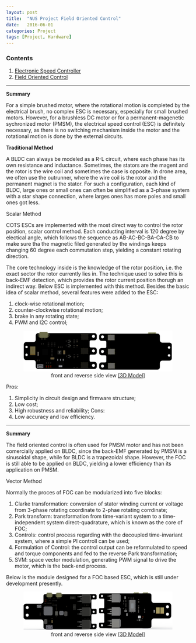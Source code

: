 ```yaml
---
layout: post
title:  "NUS Project Field Oriented Control"
date:   2016-06-01
categories: Project
tags: [Project, Hardware]
---
```


### Contents

1. [Electronic Speed Controller](#esc)
2. [Field Oriented Control](#foc)

___

<a name = "esc"></a>

**Summary**

For a simple brushed motor, where the rotational motion is completed by the electrical brush, no complex ESC is necessary, especially for small brushed motors. However, for a brushless DC motor or for a permanent-magenetic sychronized motor (PMSM), the electrical speed control (ESC) is definitely necessary, as there is no switching mechanism inside the motor and the rotational motion is done by the external circuits. 

**Traditional Method**

A BLDC can always be modeled as a R-L circuit, where each phase has its own resistance and inductance. Sometimes, the stators are the magent and the rotor is the wire coil and sometimes the case is opposite. In drone area, we often use the outrunner, where the wire coil is the rotor and the permanent magnet is the stator. For such a configuration, each kind of BLDC, large ones or small ones can often be simplified as a 3-phase system with a star shape connection, where larges ones has more poles and small ones got less. 

Scalar Method

COTS ESCs are implemented with the most direct way to control the rotor position, scalar control method. Each conducting interval is 120 degree by electical angle, which follows the sequence as AB-AC-BC-BA-CA-CB to make sure tha the magnetic filed generated by the windings keeps changing 60 degree each commutation step, yielding a constant rotating direction. 

The core technology inside is the knowledge of the rotor position, i.e. the exact sector the rotor currently lies in. The technique used to solve this is back-EMF detection, which provides the rotor current position thorugh an indirect way. Below ESC is implemented with this method. Besides the basic idea of scalar method, several features were added to the ESC: 
1. clock-wise rotational motion;
2. counter-clockwise rotational motion;
3. brake in any rotating state;
4. PWM and I2C control;

<center>
<img src="/public/figures/project/bldcesc_1.JPG" style="width:40%">
<img src="/public/figures/project/bldcesc_2.JPG" style="width:40%">
</center>
<center>front and reverse side view <a href="https://grabcad.com/library/esc-module-with-scalar-method-1">[3D Model]</a></center> 

Pros:
1. Simplicity in circuit design and firmware structure;
2. Low cost;
3. High robustness and reliability;
Cons:
1. Low accuracy and low efficiency.

___

<a name = "foc"></a>

**Summary**

The field oriented control is often used for PMSM motor and has not been comercially applied on BLDC, since the back-EMF generated by PMSM is a sinusoidal shape, while for BLDC is a trapezoidal shape. However, the FOC is still able to be applied on BLDC, yielding a lower efficiency than its application on PMSM.

Vector Method

Normally the proces of FOC can be modularized into five blocks:
1. Clarke transformation: conversion of stator winding current or voltage from 3-phase rotating coordinate to 2-phae rotating corrdinate;
2. Park transform: transformation from time-variant system to a time-independent system direct-quadrature, which is known as the core of FOC;
3. Controls: control process regarding with the decoupled time-invariant system, where a simple PI controll can be used; 
4. Formulation of Control: the control output can be reformulated to speed and torque components and fed to the reverse Park transformation;
5. SVM: space vector modulation, generating PWM signal to drive the motor, which is the back-end process.

Below is the module designed for a FOC based ESC, which is still under development presently.

<center>
<img src="/public/figures/project/focesc_1.JPG" style="width:40%">
<img src="/public/figures/project/focesc_2.JPG" style="width:40%">
</center>
<center>front and reverse side view <a href="https://grabcad.com/library/foc-esc-1">[3D Model]</a></center> 